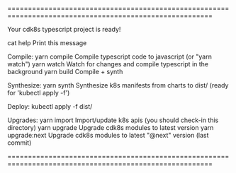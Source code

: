 ========================================================================================================

 Your cdk8s typescript project is ready!

   cat help         Print this message
 
  Compile:
   yarn compile     Compile typescript code to javascript (or "yarn watch")
   yarn watch       Watch for changes and compile typescript in the background
   yarn build       Compile + synth

  Synthesize:
   yarn synth       Synthesize k8s manifests from charts to dist/ (ready for 'kubectl apply -f')

 Deploy:
   kubectl apply -f dist/

 Upgrades:
   yarn import        Import/update k8s apis (you should check-in this directory)
   yarn upgrade       Upgrade cdk8s modules to latest version
   yarn upgrade:next  Upgrade cdk8s modules to latest "@next" version (last commit)

========================================================================================================
